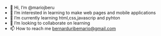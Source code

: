 - 👋 Hi, I’m @mariojberu
- 👀 I’m interested in learning to make web pages and mobile applications
- 🌱 I’m currently learning html,css,javascrip and pyhton
- 💞️ I’m looking to collaborate on learning
- 📫 How to reach me bernarduribemario@gmail.com

<!---
mariojberu/mariojberu is a ✨ special ✨ repository because its `README.md` (this file) appears on your GitHub profile.
You can click the Preview link to take a look at your changes.
--->
